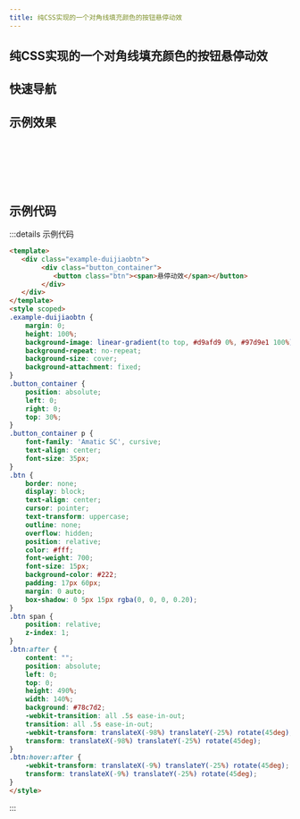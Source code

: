 ```yaml
---
title: 纯CSS实现的一个对角线填充颜色的按钮悬停动效
---
```


## 纯CSS实现的一个对角线填充颜色的按钮悬停动效

## 快速导航

<TOC />

## 示例效果

<br /><br />

<template>
   <div class="example-duijiaobtn">
        <div class="button_container">
           <button class="btn"><span>悬停动效</span></button>
        </div>
   </div>
</template>
<style scoped>
.example-duijiaobtn {
    margin: 0;
    height: 100%;
    background-image: linear-gradient(to top, #d9afd9 0%, #97d9e1 100%);
    background-repeat: no-repeat;
    background-size: cover;
    background-attachment: fixed;
}
.button_container {
    position: absolute;
    left: 0;
    right: 0;
    top: 50%;
}
.button_container p {
    font-family: 'Amatic SC', cursive;
    text-align: center;
    font-size: 35px;
}
.btn {
    border: none;
    display: block;
    text-align: center;
    cursor: pointer;
    text-transform: uppercase;
    outline: none;
    overflow: hidden;
    position: relative;
    color: #fff;
    font-weight: 700;
    font-size: 15px;
    background-color: #222;
    padding: 17px 60px;
    margin: 0 auto;
    box-shadow: 0 5px 15px rgba(0, 0, 0, 0.20);
}
.btn span {
    position: relative;
    z-index: 1;
}
.btn:after {
    content: "";
    position: absolute;
    left: 0;
    top: 0;
    height: 490%;
    width: 140%;
    background: #78c7d2;
    -webkit-transition: all .5s ease-in-out;
    transition: all .5s ease-in-out;
    -webkit-transform: translateX(-98%) translateY(-25%) rotate(45deg);
    transform: translateX(-98%) translateY(-25%) rotate(45deg);
}
.btn:hover:after {
    -webkit-transform: translateX(-9%) translateY(-25%) rotate(45deg);
    transform: translateX(-9%) translateY(-25%) rotate(45deg);
}
</style>
<br /><br />

## 示例代码

:::details 示例代码
```html
<template>
   <div class="example-duijiaobtn">
        <div class="button_container">
           <button class="btn"><span>悬停动效</span></button>
        </div>
   </div>
</template>
<style scoped>
.example-duijiaobtn {
    margin: 0;
    height: 100%;
    background-image: linear-gradient(to top, #d9afd9 0%, #97d9e1 100%);
    background-repeat: no-repeat;
    background-size: cover;
    background-attachment: fixed;
}
.button_container {
    position: absolute;
    left: 0;
    right: 0;
    top: 30%;
}
.button_container p {
    font-family: 'Amatic SC', cursive;
    text-align: center;
    font-size: 35px;
}
.btn {
    border: none;
    display: block;
    text-align: center;
    cursor: pointer;
    text-transform: uppercase;
    outline: none;
    overflow: hidden;
    position: relative;
    color: #fff;
    font-weight: 700;
    font-size: 15px;
    background-color: #222;
    padding: 17px 60px;
    margin: 0 auto;
    box-shadow: 0 5px 15px rgba(0, 0, 0, 0.20);
}
.btn span {
    position: relative;
    z-index: 1;
}
.btn:after {
    content: "";
    position: absolute;
    left: 0;
    top: 0;
    height: 490%;
    width: 140%;
    background: #78c7d2;
    -webkit-transition: all .5s ease-in-out;
    transition: all .5s ease-in-out;
    -webkit-transform: translateX(-98%) translateY(-25%) rotate(45deg);
    transform: translateX(-98%) translateY(-25%) rotate(45deg);
}
.btn:hover:after {
    -webkit-transform: translateX(-9%) translateY(-25%) rotate(45deg);
    transform: translateX(-9%) translateY(-25%) rotate(45deg);
}
</style>
```
:::

<footer-FooterLink :isShareLink="false" :isDaShang="true" />
<footer-FeedBack />
